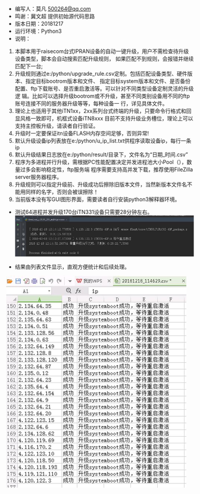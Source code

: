 - 编写人：莫凡 500264@qq.com
- 鸣谢：冀文超 提供初始源代码思路
- 版本日期：20181217
- 运行环境：Python3
- 说明：
1. 本脚本用于raisecom台式IPRAN设备的自动一键升级，用户不需检查待升级设备类型，脚本会自动搜索匹配升级规则，
如果匹配不到规则，会报错并继续匹配下一台;
2. 升级规则通过e:/python/upgrade_rule.csv定制。包括匹配设备类型、硬件版本、指定目标bootrom版本和文件、
指定目标system版本和文件、是否备份配置、ftp下载账号、是否重启激活等。可以针对不同类型设备定制灵活的升级逻
辑。比如可以选择升级bootrom或不升级，甚至不同类别设备用不同的ftp账号连接不同的服务器升级等等，每种设备一
行，详见具体文件。
3. 理论上也适用于其他iTN1xx，2xx系列台式终端的升级，只要命令行格式和回显风格一致即可，机框式设备iTN8xxx
目前不支持升级业务槽位，理论上可以支持主控板升级，请读者自行验证。
4. 升级时一定要保证itn设备FLASH内存空间足够，否则异常!
5. 默认升级设备ip列表放在e:/python/u_ip_list.txt供程序读取设备ip，每行一条ip
6. 默认升级结果日志放在e:/python/result/目录下，文件名为“日期_时间.csv”
7. 程序为多进程并行升级，需根据PC性能配置决定并发进程池大小Pool（），数量过多会影响稳定性，ftp服务端
程序需要支持高并发下载，推荐使用FileZilla server服务器程序。
8. 升级规则可以指定升级前、升级成功后擦除旧版本文件，当然新版本文件名不能用同样的名字，否则会被误擦除！
9. 当前版本没有写GUI图形界面，需要读者自行安装python3解释器环境。

- 测试64进程并发升级170台iTN331设备只需要28分钟左右。
![效率演示](https://github.com/mofan1979/raisecom-itn-auto-upgrade/blob/master/%E5%8D%87%E7%BA%A7170%E5%8F%B0%E8%AE%BE%E5%A4%87%E8%80%97%E6%97%B6%E6%A0%B7%E4%BE%8B.jpg?raw=true)

- 结果由列表文件显示，直观方便统计和后续处理。

![结果演示](https://github.com/mofan1979/raisecom-itn-auto-upgrade/blob/master/170%E5%8F%B0%E5%8D%87%E7%BA%A7%E7%BB%93%E6%9E%9C%E6%A0%B7%E4%BE%8B.jpg?raw=true)
